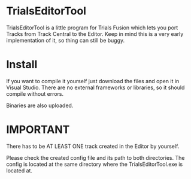 # TrialsEditorTool

TrialsEditorTool is a little program for Trials Fusion which lets you port Tracks from Track Central to the Editor.
Keep in mind this is a very early implementation of it, so thing can still be buggy.

# Install

If you want to compile it yourself just download the files and open it in Visual Studio. There are no external frameworks or libraries, so it should compile without errors.

Binaries are also uploaded.

# IMPORTANT

There has to be AT LEAST ONE track created in the Editor by yourself.

Please check the created config file and its path to both directories.
The config is located at the same directory where the TrialsEditorTool.exe is located at.
